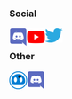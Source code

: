 ### Social

[<img align='left' src='https://raw.githubusercontent.com/Nevysian/Nevysian/master/icons/Discord.svg' alt='Discord' width='32px'>][discord]
[<img align='left' src='https://raw.githubusercontent.com/Nevysian/Nevysian/master/icons/Youtube.svg' alt='Youtube' width='32px'>][youtube]
[<img align='left' src='https://raw.githubusercontent.com/Nevysian/Nevysian/master/icons/Twitter.svg' alt='Twitter' width='32px' />][twitter]

<br>

### Other

[<img align='left' src='https://raw.githubusercontent.com/Nevysian/Nevysian/master/icons/NeviNeutral.svg' alt='Nevi' width='32px'>][nevi]
* [<img align='left' src='https://raw.githubusercontent.com/Nevysian/Nevysian/master/icons/Discord.svg' alt='Discord' width='32px'>][nevi_discord]

[discord]: https://discord.com/users/657702969034407947
[youtube]: https://www.youtube.com/channel/UCV7ejjvBuvhULn_hoM1sYwA
[twitter]: https://twitter.com/Nevysian
[nevi]: https://discord.com/oauth2/authorize?client_id=703042010352713729&scope=bot&permissions=403008598
[nevi_discord]: https://discord.gg/HErGxFK
